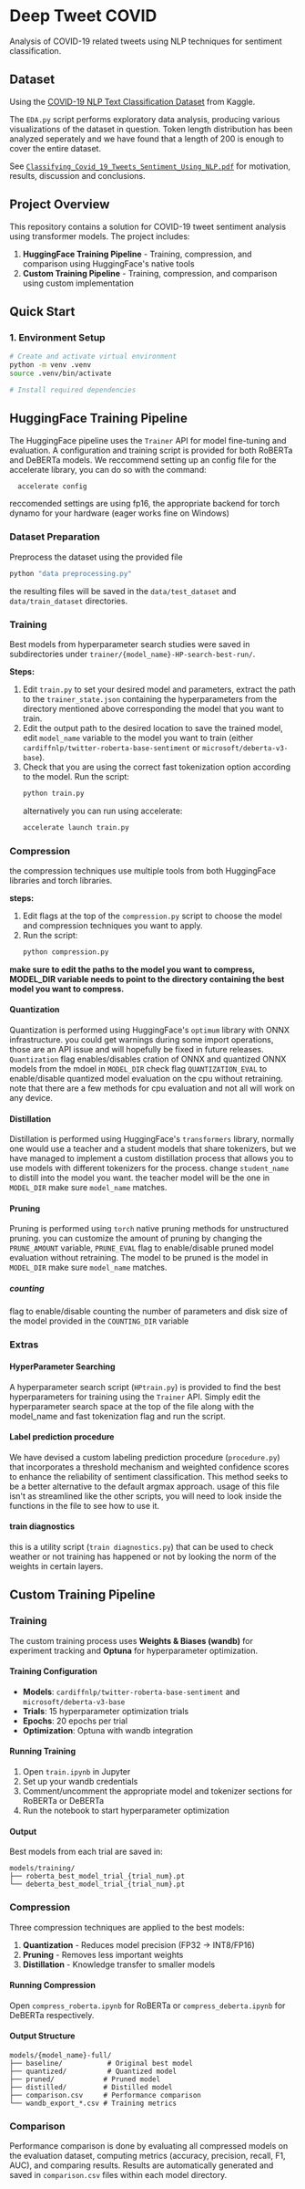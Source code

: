 ﻿# Deep Tweet COVID

Analysis of COVID-19 related tweets using NLP techniques for sentiment classification.

## Dataset

Using the [COVID-19 NLP Text Classification Dataset](https://www.kaggle.com/datasets/datatattle/covid-19-nlp-text-classification/data) from Kaggle.

The `EDA.py` script performs exploratory data analysis, producing various visualizations of the dataset in question.
Token length distribution has been analyzed seperately and we have found that a length of 200 is enough to cover the entire dataset.

See [`Classifying_Covid_19_Tweets_Sentiment_Using_NLP.pdf`](Classifying_Covid_19_Tweets_Sentiment_Using_NLP.pdf) for motivation, results, discussion and conclusions.

## Project Overview

This repository contains a solution for COVID-19 tweet sentiment analysis using transformer models. The project includes:

1. **HuggingFace Training Pipeline** - Training, compression, and comparison using HuggingFace's native tools
2. **Custom Training Pipeline** - Training, compression, and comparison using custom implementation

## Quick Start

### 1. Environment Setup

```bash
# Create and activate virtual environment
python -m venv .venv
source .venv/bin/activate

# Install required dependencies
```

## HuggingFace Training Pipeline

The HuggingFace pipeline uses the `Trainer` API for model fine-tuning and evaluation. A configuration and training script is provided for both RoBERTa and DeBERTa models.
We reccommend setting up an config file for the accelerate library, you can do so with the command:
```bash
  accelerate config
  ```
reccomended settings are using fp16, the appropriate backend for torch dynamo for your hardware (eager works fine on Windows)
### Dataset Preparation
Preprocess the dataset using the provided file
```bash
python "data preprocessing.py"
```
the resulting files will be saved in the `data/test_dataset` and `data/train_dataset` directories.
### Training

Best models from hyperparameter search studies were saved in subdirectories under `trainer/{model_name}-HP-search-best-run/`.

**Steps:**
1. Edit `train.py` to set your desired model and parameters, extract the path to the `trainer_state.json` containing the hyperparameters from the directory mentioned above corresponding the model that you want to train.
2. Edit the output path to the desired location to save the trained model, edit `model_name` variable to the model you want to train (either `cardiffnlp/twitter-roberta-base-sentiment` or `microsoft/deberta-v3-base`).
3. Check that you are using the correct fast tokenization option according to the model. Run the script:
   ```bash
   python train.py
   ``` 
    alternatively you can run using accelerate:
    ```bash
    accelerate launch train.py
    ```

### Compression
the compression techniques use multiple tools from both HuggingFace libraries and torch libraries.

**steps:**
1. Edit flags at the top of the `compression.py` script to choose the model and compression techniques you want to apply.
2. Run the script:
   ```bash
   python compression.py
   ```
**make sure to edit the paths to the model you want to compress, MODEL_DIR variable needs to point to the directory containing the best model you want to compress.**

#### Quantization
Quantization is performed using HuggingFace's `optimum` library with ONNX infrastructure.
you could get warnings during some import operations, those are an API issue and will hopefully be fixed in future releases.
`Quantization` flag enables/disables cration of ONNX and quantized ONNX models from the mdoel in `MODEL_DIR`
check flag `QUANTIZATION_EVAL` to enable/disable quantized model evaluation on the cpu without retraining. note that there are a few methods for cpu evaluation and not all will work on any device. 
#### Distillation 
Distillation is performed using HuggingFace's `transformers` library, normally one would use a teacher and a student models that share tokenizers,
but we have managed to implement a custom distillation process that allows you to use models with different tokenizers for the process.
change `student_name` to distill into the model you want. the teacher model will be the one in `MODEL_DIR` make sure `model_name` matches.
#### Pruning
Pruning is performed using `torch` native pruning methods for unstructured pruning.
you can customize the amount of pruning by changing the `PRUNE_AMOUNT` variable, `PRUNE_EVAL` flag to enable/disable pruned model evaluation without retraining.
The model to be pruned is the model in `MODEL_DIR` make sure `model_name` matches.
##### counting
flag to enable/disable counting the number of parameters and disk size of the model provided in the `COUNTING_DIR` variable 
### Extras
#### HyperParameter Searching
A hyperparameter search script (`HPtrain.py`) is provided to find the best hyperparameters for training using the `Trainer` API.
Simply edit the hyperparameter search space at the top of the file along with the model_name and fast tokenization flag and run the script.
#### Label prediction procedure
We have devised a custom labeling prediction procedure (`procedure.py`) that incorporates a threshold mechanism and weighted confidence scores
to enhance the reliability of sentiment classification. This method seeks to be a better alternative to the default argmax approach.
usage of this file isn't as streamlined like the other scripts, you will need to look inside the functions in the file to see how to use it.
#### train diagnostics
this is a utility script (`train diagnostics.py`) that can be used to check weather or not training has happened or not by looking the norm of the weights in certain layers.

## Custom Training Pipeline

### Training

The custom training process uses **Weights & Biases (wandb)** for experiment tracking and **Optuna** for hyperparameter optimization.

#### Training Configuration
- **Models**: `cardiffnlp/twitter-roberta-base-sentiment` and `microsoft/deberta-v3-base`
- **Trials**: 15 hyperparameter optimization trials
- **Epochs**: 20 epochs per trial
- **Optimization**: Optuna with wandb integration

#### Running Training

1. Open `train.ipynb` in Jupyter
2. Set up your wandb credentials
3. Comment/uncomment the appropriate model and tokenizer sections for RoBERTa or DeBERTa
4. Run the notebook to start hyperparameter optimization

#### Output
Best models from each trial are saved in:
```
models/training/
├── roberta_best_model_trial_{trial_num}.pt
└── deberta_best_model_trial_{trial_num}.pt
```

### Compression

Three compression techniques are applied to the best models:

1. **Quantization** - Reduces model precision (FP32 → INT8/FP16)
2. **Pruning** - Removes less important weights
3. **Distillation** - Knowledge transfer to smaller models

#### Running Compression

Open `compress_roberta.ipynb` for RoBERTa or `compress_deberta.ipynb` for DeBERTa respectively.

#### Output Structure
```
models/{model_name}-full/
├── baseline/           # Original best model
├── quantized/          # Quantized model
├── pruned/            # Pruned model
├── distilled/         # Distilled model
├── comparison.csv     # Performance comparison
└── wandb_export_*.csv # Training metrics
```

### Comparison

Performance comparison is done by evaluating all compressed models on the evaluation dataset, computing metrics (accuracy, precision, recall, F1, AUC), and comparing results. Results are automatically generated and saved in `comparison.csv` files within each model directory.
